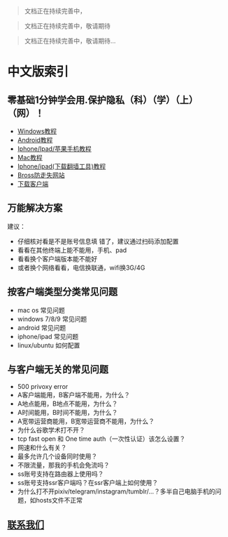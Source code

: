 > 文档正在持续完善中，

> 文档正在持续完善中，敬请期待

> 文档正在持续完善中，敬请期待...

# 中文版索引

## 零基础1分钟学会用.保护隐私（科）（学）（上）（网）！
- [Windows教程](./windows教程.md)
- [Android教程](./android教程.md)
- [Iphone/Ipad/苹果手机教程](./ios教程.md)
- [Mac教程](./mac教程.md)
- [Iphone/ipad(下载翻墙工具)教程](./美区ID教程.md)
- [Bross防走失网站](./Bross新网站.md)
- [下载客户端](./links.md)


## 万能解决方案
建议：
- 仔细核对看是不是账号信息填 错了，建议通过扫码添加配置
- 看看在其他终端上能不能用，手机、pad
- 看看换个客户端版本能不能好
- 或者换个网络看看，电信换联通，wifi换3G/4G 

## 按客户端类型分类常见问题
- mac os 常见问题
- windows 7/8/9 常见问题
- android 常见问题
- iphone/ipad 常见问题
- linux/ubuntu 如何配置

## 与客户端无关的常见问题
- 500 privoxy error
- A客户端能用，B客户端不能用，为什么？
- A地点能用，B地点不能用，为什么？
- A时间能用，B时间不能用，为什么？
- A宽带运营商能用，B宽带运营商不能用，为什么？
- 为什么谷歌学术打不开？
- tcp fast open 和 One time auth（一次性认证）该怎么设置？
- 网速和什么有关？
- 最多允许几个设备同时使用？
- 不限流量，那我的手机会免流吗？
- ss账号支持在路由器上使用吗？
- ss账号支持ssr客户端吗？在ssr客户端上如何使用？
- 为什么打不开pixiv/telegram/instagram/tumblr/...？多半自己电脑手机的问题，如hosts文件不正常

## [联系我们](./Bross新网站.md)
